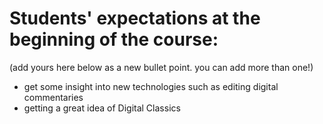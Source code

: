 # Students' expectations at the beginning of the course:

(add yours here below as a new bullet point. you can add more than one!)


- get some insight into new technologies such as editing digital commentaries
- getting a great idea of Digital Classics
